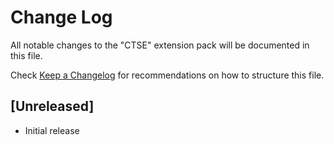 # Change Log

All notable changes to the "CTSE" extension pack will be documented in this file.

Check [Keep a Changelog](http://keepachangelog.com/) for recommendations on how to structure this file.

## [Unreleased]

- Initial release
